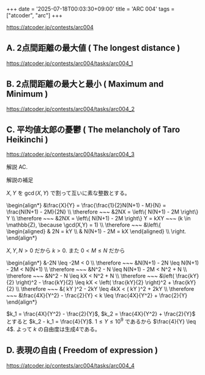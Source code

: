 +++
date = '2025-07-18T00:03:30+09:00'
title = 'ARC 004'
tags = ["atcoder", "arc"]
+++

<https://atcoder.jp/contests/arc004>

## A. 2点間距離の最大値 ( The longest distance )

<https://atcoder.jp/contests/arc004/tasks/arc004_1>

## B. 2点間距離の最大と最小 ( Maximum and Minimum )

<https://atcoder.jp/contests/arc004/tasks/arc004_2>

## C. 平均値太郎の憂鬱 ( The melancholy of Taro Heikinchi )

<https://atcoder.jp/contests/arc004/tasks/arc004_3>

解説 AC.

解説の補足

$X, Y$ を $\gcd(X,Y)$ で割って互いに素な整数とする。

\begin{align*}
    &\frac{X}{Y} = \frac{\frac{1}{2}N(N+1) - M}{N} = \frac{N(N+1) - 2M}{2N} \\\\
    \therefore ~~~ &2NX = \left\\{ N(N+1) - 2M \right\\} Y \\\\
    \therefore ~~~ &2NX = \left\\{ N(N+1) - 2M \right\\} Y = kXY ~~~ (k \in \mathbb{Z}, \because \gcd(X,Y) = 1) \\\\
    \therefore ~~~
    &\left\\{
        \begin{aligned}
            & 2N = kY \\\\
            & N(N+1) - 2M = kX
        \end{aligned} \\\\
    \right.
\end{align*}

$X, Y, N > 0$ だから $k > 0$.
また $0 < M \leq N$ だから

\begin{align*}
    &-2N \leq -2M < 0 \\\\
    \therefore ~~~ &N(N+1) - 2N \leq N(N+1) - 2M < N(N+1) \\\\
    \therefore ~~~ &N^2 - N \leq N(N+1) - 2M < N^2 + N \\\\
    \therefore ~~~ &N^2 - N \leq kX < N^2 + N \\\\
    \therefore ~~~ &\left( \frac{kY}{2} \right)^2 - \frac{kY}{2} \leq kX < \left( \frac{kY}{2} \right)^2 + \frac{kY}{2} \\\\
    \therefore ~~~ &( kY )^2 - 2kY \leq 4kX < ( kY )^2 + 2kY \\\\
    \therefore ~~~ &\frac{4X}{Y^2} - \frac{2}{Y} < k \leq \frac{4X}{Y^2} + \frac{2}{Y}
\end{align*}

$k_1 = \frac{4X}{Y^2} - \frac{2}{Y}$, $k_2 = \frac{4X}{Y^2} + \frac{2}{Y}$ とすると
$k_2 - k_1 = \frac{4}{Y}$.
$1 \leq Y \leq 10^9$ であるから $\frac{4}{Y} \leq 4$. よって $k$ の自由度は生成4である。

## D. 表現の自由 ( Freedom of expression )

<https://atcoder.jp/contests/arc004/tasks/arc004_4>
